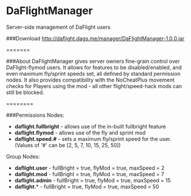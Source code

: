 DaFlightManager
===============
Server-side management of DaFlight users

###Download
http://daflight.dags.me/manager/DaFlightManager-1.0.0.jar

=======

###About
DaFlightManager gives server owners fine-grain control over DaFlight-flymod users. It allows for features to be disabled/enabled, and even maximum fly/sprint speeds set, all defined by standard permission nodes. It also provides compatibility with the NoCheatPlus movement checks for Players using the mod - all other flight/speed-hack mods can still be blocked.<br/>

========

###Permissions
Nodes:
- **daflight.fullbright** - allows use of the in-built fullbright feature
- **daflight.flymod** - allows use of the fly and sprint mod
- **daflight.speed.#** - sets a maximum fly/sprint speed for the user.<br/> 
      (Values of '#' can be [2, 5, 7, 10, 15, 25, 50])

Group Nodes:
- **daflight.user** - fullBright = true, flyMod = true, maxSpeed = 2
- **daflight.mod** - fullBright = true, flyMod = true, maxSpeed = 7
- **daflight.admin** - fullBright = true, flyMod = true, maxSpeed = 15
- **daflight.*** - fullBright = true, flyMod = true, maxSpeed = 50
